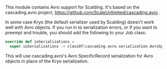 This module contains Avro support for Scalding. It's based on the cascading.avro project,
https://github.com/ScaleUnlimited/cascading.avro .

In some case Kryo (the default serializer used by Scalding) doesn't work well with Avro objects. If you run in to
serialization errors, or if you want to preempt and trouble, you should add the following to your Job class:
```scala
override def ioSerializations = 
  super.ioSerializations :+ classOf[cascading.avro.serialization.AvroSpecificRecordSerialization[_]]
```

This will use cascading.avro's Avro SpecificRecord serialization for Avro objects in place of the Kryo serialization.

